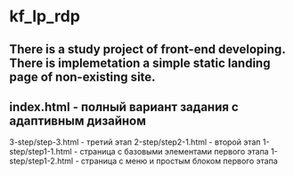 
# kf_lp_rdp

There is a study project of front-end developing. There is implemetation a simple static landing page of non-existing site.
--
index.html - полный вариант задания с адаптивным дизайном
--
3-step/step-3.html - третий этап
2-step/step2-1.html - второй этап
1-step/step1-1.html - страница с базовыми элементами первого этапа
1-step/step1-2.html - страница с меню и простым блоком первого этапа
